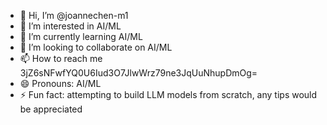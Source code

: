 - 👋 Hi, I’m @joannechen-m1
- 👀 I’m interested in AI/ML
- 🌱 I’m currently learning AI/ML
- 💞️ I’m looking to collaborate on AI/ML
- 📫 How to reach me 3jZ6sNFwfYQ0U6Iud3O7JlwWrz79ne3JqUuNhupDmOg=
- 😄 Pronouns: AI/ML
- ⚡ Fun fact: attempting to build LLM models from scratch, any tips would be appreciated

<!---
joannechen-m1/joannechen-m1 is a ✨ special ✨ repository because its `README.md` (this file) appears on your GitHub profile.
You can click the Preview link to take a look at your changes.
--->
